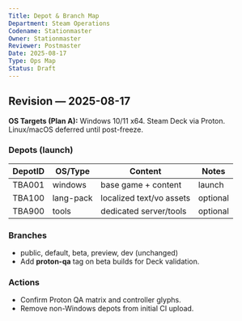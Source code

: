 ```yaml
---
Title: Depot & Branch Map
Department: Steam Operations
Codename: Stationmaster
Owner: Stationmaster
Reviewer: Postmaster
Date: 2025-08-17
Type: Ops Map
Status: Draft
---
```



## Revision — 2025-08-17
**OS Targets (Plan A):** Windows 10/11 x64. Steam Deck via Proton.  
Linux/macOS deferred until post-freeze.

### Depots (launch)
| DepotID | OS/Type   | Content                      | Notes           |
|--------:|-----------|------------------------------|-----------------|
| TBA001  | windows   | base game + content          | launch          |
| TBA100  | lang-pack | localized text/vo assets     | optional        |
| TBA900  | tools     | dedicated server/tools       | optional        |

### Branches
- public, default, beta, preview, dev (unchanged)
- Add **proton-qa** tag on beta builds for Deck validation.

### Actions
- Confirm Proton QA matrix and controller glyphs.
- Remove non-Windows depots from initial CI upload.

